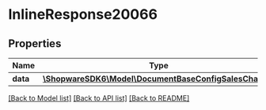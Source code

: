 # InlineResponse20066

## Properties
Name | Type | Description | Notes
------------ | ------------- | ------------- | -------------
**data** | [**\ShopwareSDK6\Model\DocumentBaseConfigSalesChannel**](DocumentBaseConfigSalesChannel.md) |  | [optional] 

[[Back to Model list]](../../README.md#documentation-for-models) [[Back to API list]](../../README.md#documentation-for-api-endpoints) [[Back to README]](../../README.md)

